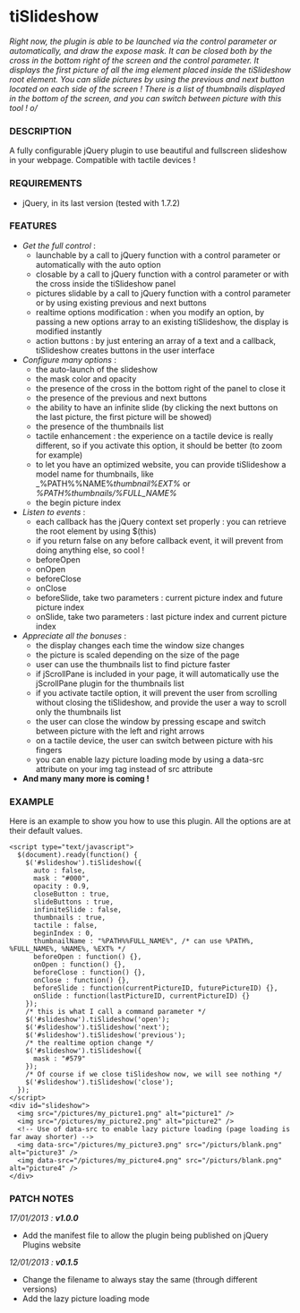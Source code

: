 tiSlideshow
===========

_Right now, the plugin is able to be launched via the control parameter or automatically, and draw the expose mask.
It can be closed both by the cross in the bottom right of the screen and the control parameter.
It displays the first picture of all the img element placed inside the tiSlideshow root element.
You can slide pictures by using the previous and next button located on each side of the screen !
There is a list of thumbnails displayed in the bottom of the screen, and you can switch between picture with this tool ! o/_


### DESCRIPTION ###
A fully configurable jQuery plugin to use beautiful and fullscreen slideshow in your webpage. Compatible with tactile devices !

### REQUIREMENTS ###
* jQuery, in its last version (tested with 1.7.2)

### FEATURES ###
* _Get the full control_ :
  - launchable by a call to jQuery function with a control parameter or automatically with the auto option
  - closable by a call to jQuery function with a control parameter or with the cross inside the tiSlideshow panel
  - pictures slidable by a call to jQuery function with a control parameter or by using existing previous and next buttons
  - realtime options modification : when you modify an option, by passing a new options array to an existing tiSlideshow, the display is modified instantly
  - action buttons : by just entering an array of a text and a callback, tiSlideshow creates buttons in the user interface
* _Configure many options_ :
  - the auto-launch of the slideshow
  - the mask color and opacity
  - the presence of the cross in the bottom right of the panel to close it
  - the presence of the previous and next buttons
  - the ability to have an infinite slide (by clicking the next buttons on the last picture, the first picture will be showed)
  - the presence of the thumbnails list
  - tactile enhancement : the experience on a tactile device is really different, so if you activate this option, it should be better (to zoom for example)
  - to let you have an optimized website, you can provide tiSlideshow a model name for thumbnails, like _%PATH%%NAME%_thumbnail%EXT%_ or _%PATH%thumbnails/%FULL_NAME%_
  - the begin picture index
* _Listen to events_ :
  - each callback has the jQuery context set properly : you can retrieve the root element by using $(this)
  - if you return false on any before callback event, it will prevent from doing anything else, so cool !
  - beforeOpen
  - onOpen
  - beforeClose
  - onClose
  - beforeSlide, take two parameters : current picture index and future picture index
  - onSlide, take two parameters : last picture index and current picture index
* _Appreciate all the bonuses_ :
  - the display changes each time the window size changes
  - the picture is scaled depending on the size of the page
  - user can use the thumbnails list to find picture faster
  - if jScrollPane is included in your page, it will automatically use the jScrollPane plugin for the thumbnails list
  - if you activate tactile option, it will prevent the user from scrolling without closing the tiSlideshow,
    and provide the user a way to scroll only the thumbnails list
  - the user can close the window by pressing escape and switch between picture with the left and right arrows
  - on a tactile device, the user can switch between picture with his fingers
  - you can enable lazy picture loading mode by using a data-src attribute on your img tag instead of src attribute
* **And many many more is coming !**

### EXAMPLE ###
Here is an example to show you how to use this plugin. All the options are at their default values.

    <script type="text/javascript">
      $(document).ready(function() {
        $('#slideshow').tiSlideshow({
          auto : false,
          mask : "#000",
          opacity : 0.9,
          closeButton : true,
          slideButtons : true,
          infiniteSlide : false,
          thumbnails : true,
          tactile : false,
          beginIndex : 0,
          thumbnailName : "%PATH%%FULL_NAME%", /* can use %PATH%, %FULL_NAME%, %NAME%, %EXT% */
          beforeOpen : function() {},
          onOpen : function() {},
          beforeClose : function() {},
          onClose : function() {},
          beforeSlide : function(currentPictureID, futurePictureID) {},
          onSlide : function(lastPictureID, currentPictureID) {}
        });
        /* this is what I call a command parameter */
        $('#slideshow').tiSlideshow('open');
        $('#slideshow').tiSlideshow('next');
        $('#slideshow').tiSlideshow('previous');
        /* the realtime option change */
        $('#slideshow').tiSlideshow({
          mask : "#579"
        });
        /* Of course if we close tiSlideshow now, we will see nothing */
        $('#slideshow').tiSlideshow('close');
      });
    </script>
    <div id="slideshow">
      <img src="/pictures/my_picture1.png" alt="picture1" />
      <img src="/pictures/my_picture2.png" alt="picture2" />
      <!-- Use of data-src to enable lazy picture loading (page loading is far away shorter) -->
      <img data-src="/pictures/my_picture3.png" src="/picturs/blank.png" alt="picture3" />
      <img data-src="/pictures/my_picture4.png" src="/picturs/blank.png" alt="picture4" />
    </div>

### PATCH NOTES ###
_17/01/2013 : **v1.0.0**_
* Add the manifest file to allow the plugin being published on jQuery Plugins website

_12/01/2013 : **v0.1.5**_
* Change the filename to always stay the same (through different versions)
* Add the lazy picture loading mode